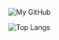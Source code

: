 ![My GitHub](https://github-readme-stats.vercel.app/api?username=peeweep&count_private=true&show_icons=true&theme=buefy&include_all_commits=false)

![Top Langs](https://github-readme-stats.vercel.app/api/top-langs/?username=peeweep&theme=buefy&hide=ruby&count_private=true&show_icons=true&layout=compact)
